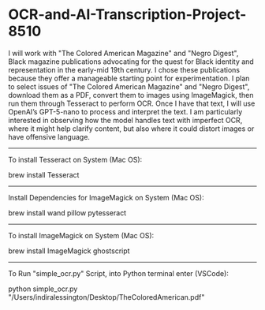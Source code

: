 # OCR-and-AI-Transcription-Project-8510

I will work with "The Colored American Magazine" and "Negro Digest", Black magazine publications advocating for the quest for Black identity and representation in the early-mid 19th century. I chose these publications because they offer a manageable starting point for experimentation. I plan to select issues of "The Colored American Magazine" and "Negro Digest", download them as a PDF, convert them to images using ImageMagick, then run them through Tesseract to perform OCR. Once I have that text, I will use OpenAI’s GPT-5-nano to process and interpret the text. I am particularly interested in observing how the model handles text with imperfect OCR, where it might help clarify content, but also where it could distort images or have offensive language.


_________________________________________________________________________________________________________________________________________________________________________________________

To install Tesseract on System (Mac OS):
 
  brew install Tesseract 

_________________________________________________________________________________________________________________________________________________________________________________________



Install Dependencies for ImageMagick on System (Mac OS):
 
  brew install wand pillow pytesseract


_________________________________________________________________________________________________________________________________________________________________________________________



To install ImageMagick on System (Mac OS):
 
  brew install ImageMagick ghostscript



_________________________________________________________________________________________________________________________________________________________________________________________




To Run "simple_ocr.py" Script, into Python terminal enter (VSCode):

python simple_ocr.py "/Users/indiralessington/Desktop/TheColoredAmerican.pdf"
